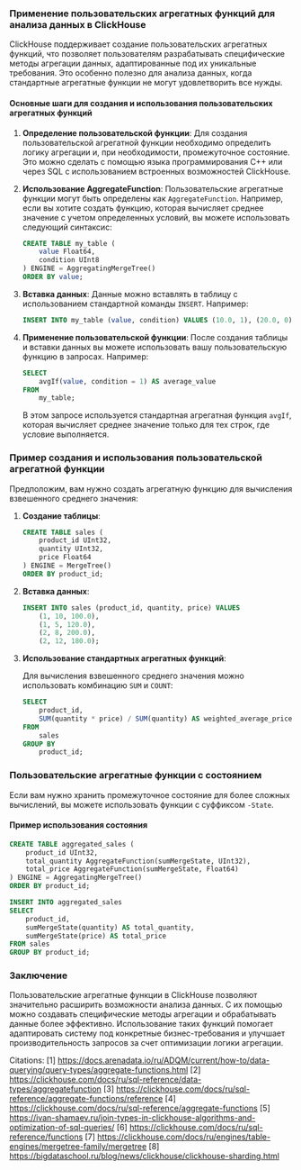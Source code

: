 ### Применение пользовательских агрегатных функций для анализа данных в ClickHouse

ClickHouse поддерживает создание пользовательских агрегатных функций, что позволяет пользователям разрабатывать специфические методы агрегации данных, адаптированные под их уникальные требования. Это особенно полезно для анализа данных, когда стандартные агрегатные функции не могут удовлетворить все нужды.

#### Основные шаги для создания и использования пользовательских агрегатных функций

1. **Определение пользовательской функции**:
   Для создания пользовательской агрегатной функции необходимо определить логику агрегации и, при необходимости, промежуточное состояние. Это можно сделать с помощью языка программирования C++ или через SQL с использованием встроенных возможностей ClickHouse.

2. **Использование AggregateFunction**:
   Пользовательские агрегатные функции могут быть определены как `AggregateFunction`. Например, если вы хотите создать функцию, которая вычисляет среднее значение с учетом определенных условий, вы можете использовать следующий синтаксис:

   ```sql
   CREATE TABLE my_table (
       value Float64,
       condition UInt8
   ) ENGINE = AggregatingMergeTree()
   ORDER BY value;
   ```

3. **Вставка данных**:
   Данные можно вставлять в таблицу с использованием стандартной команды `INSERT`. Например:

   ```sql
   INSERT INTO my_table (value, condition) VALUES (10.0, 1), (20.0, 0), (30.0, 1);
   ```

4. **Применение пользовательской функции**:
   После создания таблицы и вставки данных вы можете использовать вашу пользовательскую функцию в запросах. Например:

   ```sql
   SELECT 
       avgIf(value, condition = 1) AS average_value
   FROM 
       my_table;
   ```

   В этом запросе используется стандартная агрегатная функция `avgIf`, которая вычисляет среднее значение только для тех строк, где условие выполняется.

### Пример создания и использования пользовательской агрегатной функции

Предположим, вам нужно создать агрегатную функцию для вычисления взвешенного среднего значения:

1. **Создание таблицы**:

   ```sql
   CREATE TABLE sales (
       product_id UInt32,
       quantity UInt32,
       price Float64
   ) ENGINE = MergeTree()
   ORDER BY product_id;
   ```

2. **Вставка данных**:

   ```sql
   INSERT INTO sales (product_id, quantity, price) VALUES 
       (1, 10, 100.0),
       (1, 5, 120.0),
       (2, 8, 200.0),
       (2, 12, 180.0);
   ```

3. **Использование стандартных агрегатных функций**:
   
   Для вычисления взвешенного среднего значения можно использовать комбинацию `SUM` и `COUNT`:

   ```sql
   SELECT 
       product_id,
       SUM(quantity * price) / SUM(quantity) AS weighted_average_price
   FROM 
       sales
   GROUP BY 
       product_id;
   ```

### Пользовательские агрегатные функции с состоянием

Если вам нужно хранить промежуточное состояние для более сложных вычислений, вы можете использовать функции с суффиксом `-State`.

#### Пример использования состояния

```sql
CREATE TABLE aggregated_sales (
    product_id UInt32,
    total_quantity AggregateFunction(sumMergeState, UInt32),
    total_price AggregateFunction(sumMergeState, Float64)
) ENGINE = AggregatingMergeTree()
ORDER BY product_id;

INSERT INTO aggregated_sales 
SELECT 
    product_id,
    sumMergeState(quantity) AS total_quantity,
    sumMergeState(price) AS total_price
FROM sales
GROUP BY product_id;
```

### Заключение

Пользовательские агрегатные функции в ClickHouse позволяют значительно расширить возможности анализа данных. С их помощью можно создавать специфические методы агрегации и обрабатывать данные более эффективно. Использование таких функций помогает адаптировать систему под конкретные бизнес-требования и улучшает производительность запросов за счет оптимизации логики агрегации.

Citations:
[1] https://docs.arenadata.io/ru/ADQM/current/how-to/data-querying/query-types/aggregate-functions.html
[2] https://clickhouse.com/docs/ru/sql-reference/data-types/aggregatefunction
[3] https://clickhouse.com/docs/ru/sql-reference/aggregate-functions/reference
[4] https://clickhouse.com/docs/ru/sql-reference/aggregate-functions
[5] https://ivan-shamaev.ru/join-types-in-clickhouse-algorithms-and-optimization-of-sql-queries/
[6] https://clickhouse.com/docs/ru/sql-reference/functions
[7] https://clickhouse.com/docs/ru/engines/table-engines/mergetree-family/mergetree
[8] https://bigdataschool.ru/blog/news/clickhouse/clickhouse-sharding.html